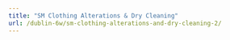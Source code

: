 ```yaml
---
title: "SM Clothing Alterations & Dry Cleaning"
url: /dublin-6w/sm-clothing-alterations-and-dry-cleaning-2/
---
```

